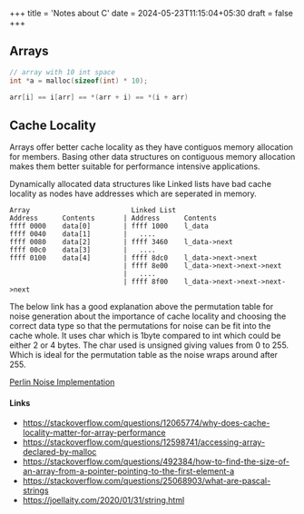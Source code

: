 +++
title = 'Notes about C'
date = 2024-05-23T11:15:04+05:30
draft = false
+++

## Arrays

```c
// array with 10 int space
int *a = malloc(sizeof(int) * 10);

arr[i] == i[arr] == *(arr + i) == *(i + arr)
```


## Cache Locality
Arrays offer better cache locality as they have contiguos memory allocation for members.
Basing other data structures on contiguous memory allocation makes them better 
suitable for performance intensive applications. 

Dynamically allocated data structures like Linked lists have bad cache locality as 
nodes have addresses which are seperated in memory.

```
Array                         Linked List
Address      Contents       | Address      Contents
ffff 0000    data[0]        | ffff 1000    l_data
ffff 0040    data[1]        |   ....
ffff 0080    data[2]        | ffff 3460    l_data->next
ffff 00c0    data[3]        |   ....
ffff 0100    data[4]        | ffff 8dc0    l_data->next->next
                            | ffff 8e00    l_data->next->next->next
                            |   ....
                            | ffff 8f00    l_data->next->next->next->next
```

The below link has a good explanation above the permutation table for noise generation 
about the importance of cache locality and choosing the correct data type so that the 
permutations for noise can be fit into the cache whole. It uses char which is 1byte compared 
to int which could be either 2 or 4 bytes. The char used is unsigned giving values from 0 to 255.
Which is ideal for the permutation table as the noise wraps around after 255.

[Perlin Noise Implementation](https://github.com/jdah/minecraft-weekend/blob/master/lib/noise/noise1234.c)

#### Links
- https://stackoverflow.com/questions/12065774/why-does-cache-locality-matter-for-array-performance
- https://stackoverflow.com/questions/12598741/accessing-array-declared-by-malloc
- https://stackoverflow.com/questions/492384/how-to-find-the-size-of-an-array-from-a-pointer-pointing-to-the-first-element-a
- https://stackoverflow.com/questions/25068903/what-are-pascal-strings
- https://joellaity.com/2020/01/31/string.html
